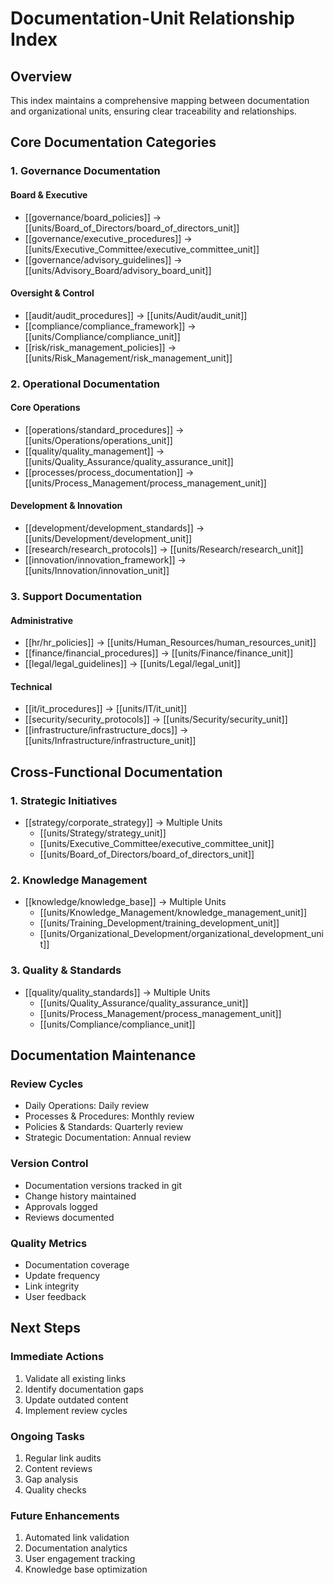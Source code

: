 # Documentation-Unit Relationship Index

## Overview
This index maintains a comprehensive mapping between documentation and organizational units, ensuring clear traceability and relationships.

## Core Documentation Categories

### 1. Governance Documentation
#### Board & Executive
- [[governance/board_policies]] → [[units/Board_of_Directors/board_of_directors_unit]]
- [[governance/executive_procedures]] → [[units/Executive_Committee/executive_committee_unit]]
- [[governance/advisory_guidelines]] → [[units/Advisory_Board/advisory_board_unit]]

#### Oversight & Control
- [[audit/audit_procedures]] → [[units/Audit/audit_unit]]
- [[compliance/compliance_framework]] → [[units/Compliance/compliance_unit]]
- [[risk/risk_management_policies]] → [[units/Risk_Management/risk_management_unit]]

### 2. Operational Documentation
#### Core Operations
- [[operations/standard_procedures]] → [[units/Operations/operations_unit]]
- [[quality/quality_management]] → [[units/Quality_Assurance/quality_assurance_unit]]
- [[processes/process_documentation]] → [[units/Process_Management/process_management_unit]]

#### Development & Innovation
- [[development/development_standards]] → [[units/Development/development_unit]]
- [[research/research_protocols]] → [[units/Research/research_unit]]
- [[innovation/innovation_framework]] → [[units/Innovation/innovation_unit]]

### 3. Support Documentation
#### Administrative
- [[hr/hr_policies]] → [[units/Human_Resources/human_resources_unit]]
- [[finance/financial_procedures]] → [[units/Finance/finance_unit]]
- [[legal/legal_guidelines]] → [[units/Legal/legal_unit]]

#### Technical
- [[it/it_procedures]] → [[units/IT/it_unit]]
- [[security/security_protocols]] → [[units/Security/security_unit]]
- [[infrastructure/infrastructure_docs]] → [[units/Infrastructure/infrastructure_unit]]

## Cross-Functional Documentation

### 1. Strategic Initiatives
- [[strategy/corporate_strategy]] → Multiple Units
  - [[units/Strategy/strategy_unit]]
  - [[units/Executive_Committee/executive_committee_unit]]
  - [[units/Board_of_Directors/board_of_directors_unit]]

### 2. Knowledge Management
- [[knowledge/knowledge_base]] → Multiple Units
  - [[units/Knowledge_Management/knowledge_management_unit]]
  - [[units/Training_Development/training_development_unit]]
  - [[units/Organizational_Development/organizational_development_unit]]

### 3. Quality & Standards
- [[quality/quality_standards]] → Multiple Units
  - [[units/Quality_Assurance/quality_assurance_unit]]
  - [[units/Process_Management/process_management_unit]]
  - [[units/Compliance/compliance_unit]]

## Documentation Maintenance

### Review Cycles
- Daily Operations: Daily review
- Processes & Procedures: Monthly review
- Policies & Standards: Quarterly review
- Strategic Documentation: Annual review

### Version Control
- Documentation versions tracked in git
- Change history maintained
- Approvals logged
- Reviews documented

### Quality Metrics
- Documentation coverage
- Update frequency
- Link integrity
- User feedback

## Next Steps

### Immediate Actions
1. Validate all existing links
2. Identify documentation gaps
3. Update outdated content
4. Implement review cycles

### Ongoing Tasks
1. Regular link audits
2. Content reviews
3. Gap analysis
4. Quality checks

### Future Enhancements
1. Automated link validation
2. Documentation analytics
3. User engagement tracking
4. Knowledge base optimization 